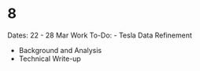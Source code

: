 # 8

Dates: 22 - 28 Mar
Work To-Do: - Tesla Data Refinement
- Background and Analysis
- Technical Write-up